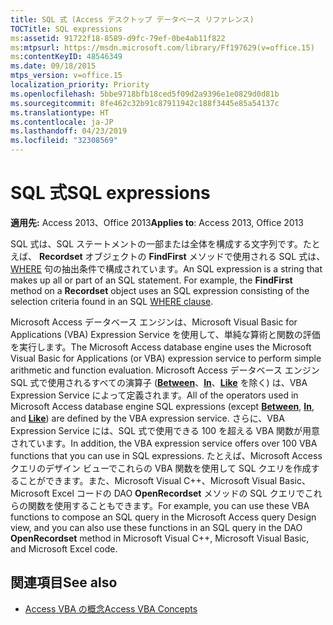 ```yaml
---
title: SQL 式 (Access デスクトップ データベース リファレンス)
TOCTitle: SQL expressions
ms:assetid: 91722f18-8589-d9fc-79ef-0be4ab11f822
ms:mtpsurl: https://msdn.microsoft.com/library/Ff197629(v=office.15)
ms:contentKeyID: 48546349
ms.date: 09/18/2015
mtps_version: v=office.15
localization_priority: Priority
ms.openlocfilehash: 5bbe9718bfb18ced5f09d2a9396e1e0829d0d81b
ms.sourcegitcommit: 8fe462c32b91c87911942c188f3445e85a54137c
ms.translationtype: HT
ms.contentlocale: ja-JP
ms.lasthandoff: 04/23/2019
ms.locfileid: "32308569"
---
```

# <a name="sql-expressions"></a><span data-ttu-id="2fcf7-102">SQL 式</span><span class="sxs-lookup"><span data-stu-id="2fcf7-102">SQL expressions</span></span>

<span data-ttu-id="2fcf7-103">**適用先:** Access 2013、Office 2013</span><span class="sxs-lookup"><span data-stu-id="2fcf7-103">**Applies to**: Access 2013, Office 2013</span></span>

<span data-ttu-id="2fcf7-p101">SQL 式は、SQL ステートメントの一部または全体を構成する文字列です。たとえば、 **Recordset** オブジェクトの **FindFirst** メソッドで使用される SQL 式は、 [WHERE](https://docs.microsoft.com/office/vba/access/Concepts/Structured-Query-Language/where-clause-microsoft-access-sql) 句の抽出条件で構成されています。</span><span class="sxs-lookup"><span data-stu-id="2fcf7-p101">An SQL expression is a string that makes up all or part of an SQL statement. For example, the **FindFirst** method on a **Recordset** object uses an SQL expression consisting of the selection criteria found in an SQL [WHERE clause](https://docs.microsoft.com/office/vba/access/Concepts/Structured-Query-Language/where-clause-microsoft-access-sql).</span></span>

<span data-ttu-id="2fcf7-106">Microsoft Access データベース エンジンは、Microsoft Visual Basic for Applications (VBA) Expression Service を使用して、単純な算術と関数の評価を実行します。</span><span class="sxs-lookup"><span data-stu-id="2fcf7-106">The Microsoft Access database engine uses the Microsoft Visual Basic for Applications (or VBA) expression service to perform simple arithmetic and function evaluation.</span></span> <span data-ttu-id="2fcf7-107">Microsoft Access データベース エンジン SQL 式で使用されるすべての演算子 (**[Between](https://docs.microsoft.com/office/vba/access/concepts/miscellaneous/and-operator)**、**[In](https://docs.microsoft.com/office/vba/access/concepts/miscellaneous/in-operator-microsoft-access-sql)**、**[Like](https://docs.microsoft.com/office/vba/access/Concepts/Structured-Query-Language/like-operator-microsoft-access-sql)** を除く) は、VBA Expression Service によって定義されます。</span><span class="sxs-lookup"><span data-stu-id="2fcf7-107">All of the operators used in Microsoft Access database engine SQL expressions (except **[Between](https://docs.microsoft.com/office/vba/access/concepts/miscellaneous/and-operator)**, **[In](https://docs.microsoft.com/office/vba/access/concepts/miscellaneous/in-operator-microsoft-access-sql)**, and **[Like](https://docs.microsoft.com/office/vba/access/Concepts/Structured-Query-Language/like-operator-microsoft-access-sql)**) are defined by the VBA expression service.</span></span> <span data-ttu-id="2fcf7-108">さらに、VBA Expression Service には、SQL 式で使用できる 100 を超える VBA 関数が用意されています。</span><span class="sxs-lookup"><span data-stu-id="2fcf7-108">In addition, the VBA expression service offers over 100 VBA functions that you can use in SQL expressions.</span></span> <span data-ttu-id="2fcf7-109">たとえば、Microsoft Access クエリのデザイン ビューでこれらの VBA 関数を使用して SQL クエリを作成することができます。また、Microsoft Visual C++、Microsoft Visual Basic、Microsoft Excel コードの DAO **OpenRecordset** メソッドの SQL クエリでこれらの関数を使用することもできます。</span><span class="sxs-lookup"><span data-stu-id="2fcf7-109">For example, you can use these VBA functions to compose an SQL query in the Microsoft Access query Design view, and you can also use these functions in an SQL query in the DAO **OpenRecordset** method in Microsoft Visual C++, Microsoft Visual Basic, and Microsoft Excel code.</span></span>

## <a name="see-also"></a><span data-ttu-id="2fcf7-110">関連項目</span><span class="sxs-lookup"><span data-stu-id="2fcf7-110">See also</span></span>

- [<span data-ttu-id="2fcf7-111">Access VBA の概念</span><span class="sxs-lookup"><span data-stu-id="2fcf7-111">Access VBA Concepts</span></span>](https://docs.microsoft.com/office/vba/access/concepts/miscellaneous/concepts-access-vba-reference)
